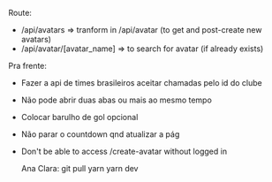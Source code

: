 Route:
- /api/avatars => tranform in /api/avatar (to get and post-create new avatars)
- /api/avatar/[avatar_name] => to search for avatar (if already exists)


Pra frente:
  - Fazer a api de times brasileiros aceitar chamadas pelo id do clube


- Não pode abrir duas abas ou mais ao mesmo tempo
- Colocar barulho de gol opcional
- Não parar o countdown qnd atualizar a pág

- Don't be able to access /create-avatar without logged in



  Ana Clara:
  git pull
  yarn
  yarn dev
